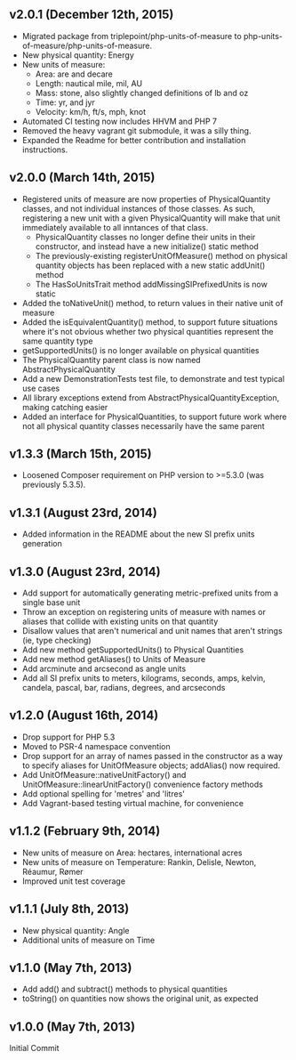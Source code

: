 ## v2.0.1 (December 12th, 2015)
- Migrated package from triplepoint/php-units-of-measure to php-units-of-measure/php-units-of-measure.
- New physical quantity: Energy
- New units of measure:
  - Area: are and decare
  - Length: nautical mile, mil, AU
  - Mass: stone, also slightly changed definitions of lb and oz
  - Time: yr, and jyr
  - Velocity: km/h, ft/s, mph, knot
- Automated CI testing now includes HHVM and PHP 7
- Removed the heavy vagrant git submodule, it was a silly thing.
- Expanded the Readme for better contribution and installation instructions.

## v2.0.0 (March 14th, 2015)
- Registered units of measure are now properties of PhysicalQuantity classes, and not individual instances of those classes.  As such, registering a new unit with a given PhysicalQuantity will make that unit immediately available to all inntances of that class.
   - PhysicalQuantity classes no longer define their units in their constructor, and instead have a new initialize() static method
   - The previously-existing registerUnitOfMeasure() method on physical quantity objects has been replaced with a new static addUnit() method
   - The HasSoUnitsTrait method addMissingSIPrefixedUnits is now static
- Added the toNativeUnit() method, to return values in their native unit of measure
- Added the isEquivalentQuantity() method, to support future situations where it's not obvious whether two physical quantities represent the same quantity type
- getSupportedUnits() is no longer available on physical quantities
- The PhysicalQuantity parent class is now named AbstractPhysicalQuantity
- Add a new DemonstrationTests test file, to demonstrate and test typical use cases
- All library exceptions extend from AbstractPhysicalQuantityException, making catching easier
- Added an interface for PhysicalQuantities, to support future work where not all physical quantity classes necessarily have the same parent

## v1.3.3 (March 15th, 2015)
- Loosened Composer requirement on PHP version to >=5.3.0 (was previously 5.3.5).

## v1.3.1 (August 23rd, 2014)
- Added information in the README about the new SI prefix units generation

## v1.3.0 (August 23rd, 2014)
- Add support for automatically generating metric-prefixed units from a single base unit
- Throw an exception on registering units of measure with names or aliases that collide with existing units on that quantity
- Disallow values that aren't numerical and unit names that aren't strings (ie, type checking)
- Add new method getSupportedUnits() to Physical Quantities
- Add new method getAliases() to Units of Measure
- Add arcminute and arcsecond as angle units
- Add all SI prefix units to meters, kilograms, seconds, amps, kelvin, candela, pascal, bar, radians, degrees, and arcseconds

## v1.2.0 (August 16th, 2014)
- Drop support for PHP 5.3
- Moved to PSR-4 namespace convention
- Drop support for an array of names passed in the constructor as a way to specify aliases for UnitOfMeasure objects; addAlias() now required.
- Add UnitOfMeasure::nativeUnitFactory() and UnitOfMeasure::linearUnitFactory() convenience factory methods
- Add optional spelling for 'metres' and 'litres'
- Add Vagrant-based testing virtual machine, for convenience

## v1.1.2 (February 9th, 2014)
 - New units of measure on Area: hectares, international acres
 - New units of measure on Temperature: Rankin, Delisle, Newton, Réaumur, Rømer
 - Improved unit test coverage

## v1.1.1 (July 8th, 2013)
 - New physical quantity: Angle
 - Additional units of measure on Time

## v1.1.0 (May 7th, 2013)
 - Add add() and subtract() methods to physical quantities
 - toString() on quantities now shows the original unit, as expected

## v1.0.0 (May 7th, 2013)
Initial Commit
